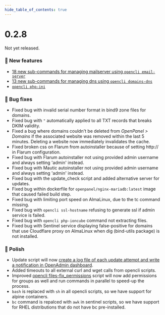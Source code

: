 ```yaml
--- 
hide_table_of_contents: true
---
```


# 0.2.8

Not yet released.

### 🚀 New features
- [18 new sub-commands for managing mailserver using `opencli email-server`](https://dev.openpanel.com/cli/email.html#MailServer)
- [13 new sub-commands for managing dns using `opencli domains-dns`](https://dev.openpanel.com/cli/domains.html#DNS)
- [`opencli php-ini`](https://dev.openpanel.com/cli/php.html#PHP-INI)

### 🐛 Bug fixes
- Fixed bug with invalid serial number format in bind9 zone files for domains.
- Fixed bug with `"` automatically applied to all TXT records that breaks DKIM validity.
- Fixed a bug where domains couldn't be deleted from *OpenPanel > Domains* if the associated website was removed within the last 5 minutes. Deleting a website now immediately invalidates the cache.
- Fixed broken css on Flarum from autoinstaller because of setting http:// in Flarum configuration.
- Fixed bug with Flarum autoinstaller not using provided admin username and always setting 'admin' instead.
- Fixed bug with Mautic autoinstaller not using provided admin username and always setting 'admin' instead.
- Fixed bug with the update_check script and added alternative server for updates.
- Fixed bug within dockerfile for `openpanel/nginx-mariadb:latest` image that caused failed build step.
- Fixed bug with limiting port speed on AlmaLinux, due to the tc command missing.
- Fixed bug with `opencli ssl-hostname` refusing to generate ssl if admin service is failed.
- Fixed bug with `opencli php-ioncube` command not extracting files.
- Fixed bug with Sentinel service displaying false-positive for domains that use Cloudflare proxy on AlmaLinux when dig (bind-utils package) is not installed.

### 💅 Polish
- Update script will now [create a log file of each update attempt and write a notification in OpenAdmin dashboard](https://i.postimg.cc/sXvkNFKv/2024-08-30-20-33.png).
- Added timeouts to all external curl and wget calls from opencli scripts.
- Improved [opencli files-fix_permissions](https://dev.openpanel.com/cli/files.html#Fix-Permissions) script will now add permissions for groups as well and run commands in parallel to speed-up the process.
- `bash` is replaced with `sh` in all opencli scripts, so we have support for alpine containers.
- `bc` command is repalced with `awk` in sentinel scripts, so we have support for RHEL distributions that do not have bc pre-installed.
